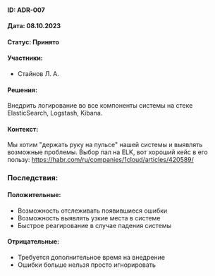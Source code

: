 #### ID: ADR-007

#### Дата: 08.10.2023

#### Статус: Принято

#### Участники:
* Стайнов Л. А.

#### Решения:
Внедрить логирование во все компоненты системы на стеке ElasticSearch, Logstash, Kibana.

#### Контекст:
Мы хотим "держать руку на пульсе" нашей системы и выявлять возможные проблемы. Выбор пал на ELK, вот хороший кейс в его пользу: https://habr.com/ru/companies/1cloud/articles/420589/

### Последствия:
#### Положительные:
* Возможность отслеживать появившиеся ошибки
* Возможность выявлять узкие места в системе
* Быстрое реагирование в случае падения системы
#### Отрицательные:
* Требуется дополнительное время на внедрение
* Ошибки больше нельзя просто игнорировать